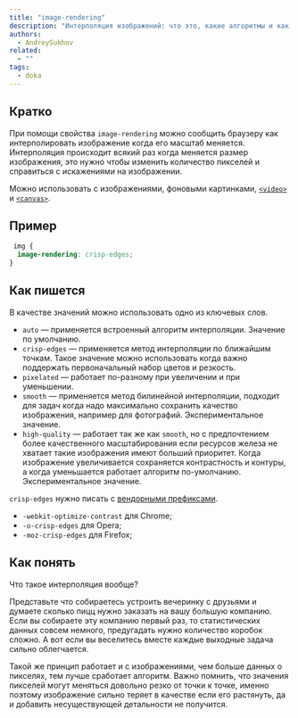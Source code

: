 ```yaml
---
title: "image-rendering"
description: "Интерполяция изображений: что это, какие алгоритмы и как этим управлять?"
authors:
  - AndreySukhov
related:
  - ""
tags:
  - doka
---
```


## Кратко

При помощи свойства `image-rendering` можно сообщить браузеру как интерполировать изображение когда его масштаб меняется. Интерполяция происходит всякий раз когда меняется размер изображения, это нужно чтобы изменить количество пикселей и справиться с искажениями на изображении.

Можно использовать с изображениями, фоновыми картинками, [`<video>`](/html/video/) и [`<canvas>`](/html/canvas/).

## Пример

```css
 img {
  image-rendering: crisp-edges;
}

 ```


## Как пишется
В качестве значений можно использовать одно из ключевых слов.

- `auto` — применяется встроенный алгоритм интерполяции. Значение по умолчанию.
- `crisp-edges` — применяется метод интерполяции по ближайшим точкам. Такое значение можно использовать когда важно поддержать первоначальный набор цветов и резкость.
- `pixelated` — pаботает по-разному при увеличении и при уменьшении.
- `smooth` — применяется метод билинейной интерполяции, подходит для задач когда надо максимально сохранить качество изображения, например для фотографий. Экспериментальное значение.
- `high-quality` — работает так же как `smooth`, но с предпочтением более качественного масштабирования если ресурсов железа не хватает такие изображения имеют больший приоритет. Когда изображение увеличивается сохраняется контрастность и контуры, а когда уменьшается работает алгоритм по-умолчанию. Экспериментальное значение.

`crisp-edges` нужно писать с [вендорными префиксами](/css/vendor-prefixes/).

- `-webkit-optimize-contrast` для Сhrome;
- `-o-crisp-edges` для Opera;
- `-moz-crisp-edges` для Firefox;


## Как понять

Что такое интерполяция вообще?

Представьте что собираетесь устроить вечеринку с друзьями и думаете сколько пицц нужно заказать на вашу большую компанию.
Если вы собираете эту компанию первый раз, то статистических данных совсем немного, предугадать нужно количество коробок сложно. А вот если вы веселитесь вместе каждые выходные задача сильно облегчается.

Такой же принцип работает и с изображениями, чем больше данных о пикселях, тем лучше сработает алгоритм. Важно помнить, что значения пикселей могут меняться довольно резко от точки к точке, именно поэтому изображение сильно теряет в качестве если его растянуть, да и добавить несуществующей детальности не получится.

